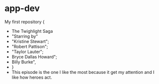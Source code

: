 # app-dev
My first repository
{
+ The Twighlight Saga
+ "Starring by"
+ "Kristine Stewart";
+ "Robert Pattison";
+ "Taylor Lauter";
+ Bryce Dallas Howard";
+ Billy Burke",
+ }
+ This episode is  the one I like the most because it get my attention and I like how heroes act.
